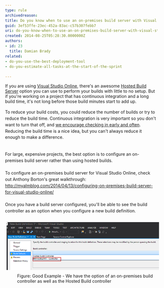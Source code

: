 ```yaml
---
type: rule
archivedreason: 
title: Do you know when to use an on-premises build server with Visual Studio Online?
guid: 3ef53ffe-23ec-452a-83ac-c57b307febb7
uri: do-you-know-when-to-use-an-on-premises-build-server-with-visual-studio-online
created: 2014-08-25T05:28:30.0000000Z
authors:
- id: 23
  title: Damian Brady
related:
- do-you-use-the-best-deployment-tool
- do-you-estimate-all-tasks-at-the-start-of-the-sprint

---
```



If you are using <a href="http://www.visualstudio.com/">Visual Studio Online</a>, there's an awesome <a href="http://blogs.msdn.com/b/visualstudioalm/archive/2012/03/27/build-on-the-team-foundation-service.aspx">Hosted Build Server</a> option you can use to perform your builds with little to no setup. But if you're working on a project that has continuous integration and a long build time, it's not long before those build minutes start to add up.
<br><excerpt class='endintro'></excerpt><br>
<span style="line-height:20.799999237060547px;">To reduce your build costs, you could reduce the number of builds or try to reduce the build time. Continuous integration is very important so you don't want to turn that off, and <a href="http://www.ssw.com.au/ssw/Standards/Rules/RulesToBetterSourceControlwithTFS.aspx#CheckinRegularly">we encourage checking in early and often</a>. Reducing the build time is a nice idea, but you can't always reduce it enough to make a difference.</span><div><span style="line-height:20.799999237060547px;"><br></span></div><div><span style="line-height:20.799999237060547px;">For large, expensive projects, the best option is to configure an on-premises build server rather than using hosted builds.</span></div><div><span style="line-height:20.799999237060547px;"><br></span></div><div><span style="line-height:20.799999237060547px;">To configure an on-premises build server for Visual Studio Online, check out Anthony Borton's great walkthrough:</span></div><div><span style="line-height:20.799999237060547px;"><a href="http://myalmblog.com/2014/04/13/configuring-on-premises-build-server-for-visual-studio-online/">http://myalmblog.com/2014/04/13/configuring-on-premises-build-server-for-visual-studio-online/​</a><br></span></div><div><span style="line-height:20.799999237060547px;"><br></span></div><div><span style="line-height:20.799999237060547px;">Once you have a build server configured, you'll be able to see the build controller as an option when you configure a new build definition.</span></div><div><span style="line-height:20.799999237060547px;"><br></span></div><div><span style="line-height:20.799999237060547px;"><img src="vso_build.png" alt="vso_build.png" style="margin:5px;width:650px;" /><br></span></div><dd class="ssw15-rteElement-FigureGood">Figure: Good Example - We have the option of an on-premises build controller as well as the Hosted Build controller</dd>


